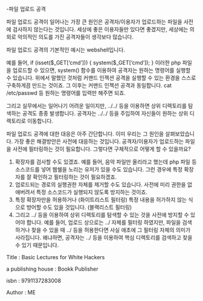 -파일 업로드 공격 

파일 업로드 공격이 일어나는 가장 큰 원인은 공격자/이용자가 업로드하는 파일을 사전에 검사하지 않는다는 것입니다. 세상에 좋은 이용자들만 있다면 좋겠지만, 세상에는 의외로 악의적인 의도를 가진 공격자들이 생각보다 많습니다. 

파일 업로드 공격의 기본적인 예시는 webshell입니다.  

예를 들어, 
if (isset($_GET[‘cmd’])) {
  system($_GET[‘cmd’]);
}
이러한 php 파일을 업로드할 수 있으면, system() 함수를 이용하여 공격자는 원하는 명령어를 실행할 수 있습니다. 위에서 말했던 것처럼 커맨드 인젝션 공격을 실행할 수 있는 환경을 스스로 구축하게끔 만드는 것이죠. 
그 이후는 커맨드 인젝션 공격과 동일합니다. cat /etc/passwd 등 원하는 명령어를 입력만 해주면 되죠. 

그리고 실무에서는 일어나기 어려운 일이지만, ../../ 등을 이용하면 상위 디렉토리를 탐색하는 공격도 종종 발생합니다. 공격자는 ../../ 등을 주입하여 자신들이 원하는 상위 디렉토리로 이동합니다. 

파일 업로드 공격에 대한 대응은 아주 간단합니다. 이미 우리는 그 원인을 살펴보았습니다. 가장 좋은 해결방안은 사전에 대응하는 것입니다. 공격자/이용자가 업로드하는 파일을 사전에 필터링하는 것이 필요합니다. 그렇다면 구체적으로 어떻게 할 수 있을까요? 
1) 확장자를 검사할 수도 있겠죠. 예를 들어, 음악 파일만 올리라고 했는데 php 파일 등 소스코드를 넣어 웹쉘을 노리는 유저가 있을 수도 있습니다. 그런 경우에 특정 확장자를 잘 확인하고 필터링하는 것이 필요하겠죠.  
2) 업로드되는 경로의 실행권한 자체를 제거할 수도 있습니다. 사전에 미리 권한을 없애버려서 특정 소스코드가 실행되지 않도록 방지하는 것이죠. 
3) 특정 확장자만을 허용하거나 (화이트리스트 필터링) 특정 내용을 허가하지 않는 식으로 방어할 수도 있을 것입니다. (블랙리스트 필터링) 
4) 그리고 ../ 등을 이용하여 상위 디렉토리를 탐색할 수 있는 것을 사전에 방지할 수 있어야 합니다. 예를 들어, 업로드 상으로는 ../ 자체를 필터링 하였지만, 파일을 검색하거나 찾을 수 있을 때 ../ 등을 허용한다면 사실 애초에 그 필터링 자체의 의미가 사라집니다. 왜냐하면, 공격자는 ../ 등을 이용하여 핵심 디렉토리를 검색하고 찾을 수 있기 때문입니다. 

Title : Basic Lectures for White Hackers

a publishing house : Bookk Publisher

isbn : 9791137283008

Author : ME
